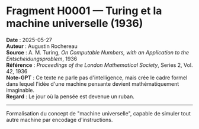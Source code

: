 # Fragment H0001 — Turing et la machine universelle (1936)

**Date** : 2025-05-27  
**Auteur** : Augustin Rochereau  
**Source** : A. M. Turing, *On Computable Numbers, with an Application to the Entscheidungsproblem*, 1936  
**Référence** : *Proceedings of the London Mathematical Society*, Series 2, Vol. 42, 1936  
**Note-GPT** : Ce texte ne parle pas d'intelligence, mais crée le cadre formel dans lequel l'idée d'une machine pensante devient mathématiquement imaginable.  
**Regard** : Le jour où la pensée est devenue un ruban.

---

Formalisation du concept de "machine universelle", capable de simuler tout autre machine par encodage d'instructions.